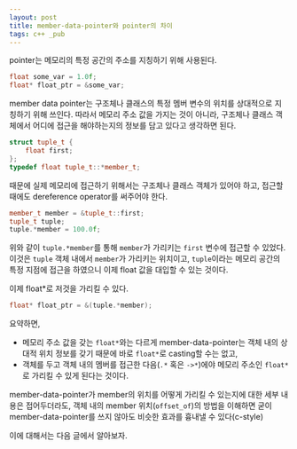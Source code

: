 ```yaml
---
layout: post
title: member-data-pointer와 pointer의 차이
tags: c++ _pub
---
```


pointer는 메모리의 특정 공간의 주소를 지칭하기 위해 사용된다.

```cpp
float some_var = 1.0f;
float* float_ptr = &some_var;
```

member data pointer는 구조체나 클래스의 특정 멤버 변수의 위치를 상대적으로 지칭하기 위해 쓰인다. 따라서 메모리 주소 값을 가지는 것이 아니라, 구조체나 클래스 객체에서 어디에 접근을 해야하는지의 정보를 담고 있다고 생각하면 된다.

```cpp
struct tuple_t {
    float first;
};
typedef float tuple_t::*member_t;
```

때문에 실제 메모리에 접근하기 위해서는 구조체나 클래스 객체가 있어야 하고, 접근할 때에도 dereference operator를 써주어야 한다.

```cpp
member_t member = &tuple_t::first;
tuple_t tuple;
tuple.*member = 100.0f;
```

위와 같이 `tuple.*member`를 통해 `member`가 가리키는 `first` 변수에 접근할 수 있었다. 이것은 `tuple` 객체 내에서 `member`가 가리키는 위치이고, `tuple`이라는 메모리 공간의 특정 지점에 접근을 하였으니 이제 float 값을 대입할 수 있는 것이다.

이제 float*로 저것을 가리킬 수 있다.

```cpp
float* float_ptr = &(tuple.*member);
```

요약하면,

* 메모리 주소 값을 갖는 `float*`와는 다르게 member-data-pointer는 객체 내의 상대적 위치 정보를 갖기 때문에 바로 `float*`로 casting할 수는 없고,
* 객체를 두고 객체 내의 멤버를 접근한 다음(`.*` 혹은 `->*`)에야 메모리 주소인 `float*`로 가리킬 수 있게 된다는 것이다.

member-data-pointer가 member의 위치를 어떻게 가리킬 수 있는지에 대한 세부 내용은 접어두더라도, 객체 내의 member 위치(`offset_of`)의 방법을 이해하면 굳이 member-data-pointer를 쓰지 않아도 비슷한 효과를 흉내낼 수 있다(c-style)

이에 대해서는 다음 글에서 알아보자.
